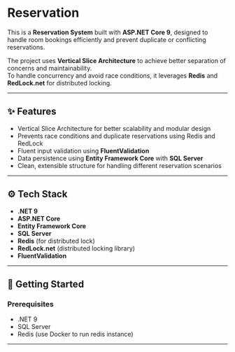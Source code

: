#  Reservation 

This is a **Reservation System** built with **ASP.NET Core 9**, designed to handle room bookings efficiently and prevent duplicate or conflicting reservations.

The project uses **Vertical Slice Architecture** to achieve better separation of concerns and maintainability.  
To handle concurrency and avoid race conditions, it leverages **Redis** and **RedLock.net** for distributed locking.

---

## ✨ Features

- Vertical Slice Architecture for better scalability and modular design
- Prevents race conditions and duplicate reservations using Redis and RedLock
- Fluent input validation using **FluentValidation**
- Data persistence using **Entity Framework Core** with **SQL Server**
- Clean, extensible structure for handling different reservation scenarios

---

## ⚙️ Tech Stack

- **.NET 9**
- **ASP.NET Core**
- **Entity Framework Core**
- **SQL Server**
- **Redis** (for distributed lock)
- **RedLock.net** (distributed locking library)
- **FluentValidation**

---

## 🚀 Getting Started

### Prerequisites

- .NET 9
- SQL Server 
- Redis (use Docker to run redis instance)

---
